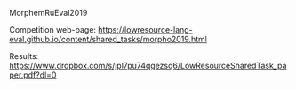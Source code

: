 MorphemRuEval2019


Competition web-page: https://lowresource-lang-eval.github.io/content/shared_tasks/morpho2019.html

Results: https://www.dropbox.com/s/jpl7pu74qgezsq6/LowResourceSharedTask_paper.pdf?dl=0
